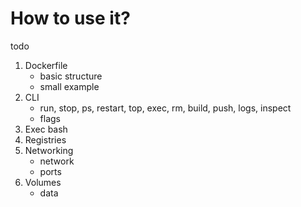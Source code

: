 # How to use it?

todo

1. Dockerfile
    - basic structure
    - small example
2. CLI
    - run, stop, ps, restart, top, exec, rm, build, push, logs, inspect
    - flags
3. Exec bash
4. Registries
5. Networking
    - network
    - ports
6. Volumes
    - data

